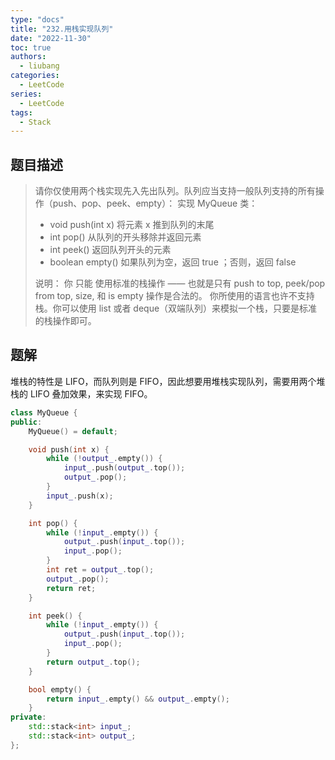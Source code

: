 ```yaml
---
type: "docs"
title: "232.用栈实现队列"
date: "2022-11-30"
toc: true
authors:
  - liubang
categories:
  - LeetCode
series:
  - LeetCode
tags:
  - Stack
---
```


## 题目描述

> 请你仅使用两个栈实现先入先出队列。队列应当支持一般队列支持的所有操作（push、pop、peek、empty）：
> 实现 MyQueue 类：
>
> - void push(int x) 将元素 x 推到队列的末尾
> - int pop() 从队列的开头移除并返回元素
> - int peek() 返回队列开头的元素
> - boolean empty() 如果队列为空，返回 true ；否则，返回 false
>
> 说明：
> 你 只能 使用标准的栈操作 —— 也就是只有 push to top, peek/pop from top, size, 和 is empty 操作是合法的。
> 你所使用的语言也许不支持栈。你可以使用 list 或者 deque（双端队列）来模拟一个栈，只要是标准的栈操作即可。

## 题解

堆栈的特性是 LIFO，而队列则是 FIFO，因此想要用堆栈实现队列，需要用两个堆栈的 LIFO 叠加效果，来实现 FIFO。

```cpp
class MyQueue {
public:
    MyQueue() = default;

    void push(int x) {
        while (!output_.empty()) {
            input_.push(output_.top());
            output_.pop();
        }
        input_.push(x);
    }

    int pop() {
        while (!input_.empty()) {
            output_.push(input_.top());
            input_.pop();
        }
        int ret = output_.top();
        output_.pop();
        return ret;
    }

    int peek() {
        while (!input_.empty()) {
            output_.push(input_.top());
            input_.pop();
        }
        return output_.top();
    }

    bool empty() {
        return input_.empty() && output_.empty();
    }
private:
    std::stack<int> input_;
    std::stack<int> output_;
};
```
